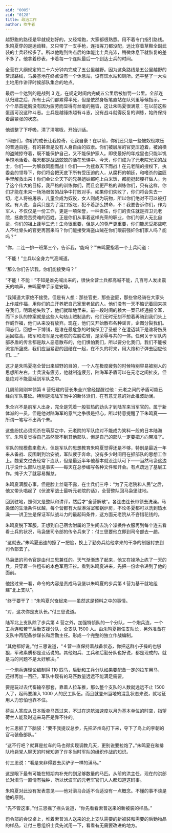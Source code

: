```yaml
---
aid: "0005"
zid: "0128"
title: 政治工作
author: 吹牛者
---
```


越野跑的路径是早就规划好的，又经常跑，大家都很熟悉。用不着专门指引路线。朱鸣夏穿的是运动鞋，又只带了一支手枪，连指挥刀都没配，远比穿着草鞋全副武装的士兵轻松多了。所以他跑到终点后的体能比士兵充沛，稍微休息下就恢复的差不多了。他拿着秒表，卡着每一个连队最后一个到达士兵的时间。

全营在大纲规定的二十六分钟内完成了五公里越野。因为这条路线是五公里越野的常规路线，马袅基地在终点设有一个休息站，设有饮水站和厕所。还平整了一大块土地用作讲评时候部队集合的地点。

最后一个达到的是战列 3 连，在规定时间内完成五公里后被加罚一公里。全部连队归建之后，所有士兵们都累得半死，但是依然身板笔直站在队列里等候指示。一个个昂首挺胸没有因为疲劳而显得有丝毫的拖沓，这让朱鸣夏很满意：在以前这些蛋蛋可没这种斗志。士兵是越锤炼越有斗志，没有战斗就得反复的训练，始终保持着最紧张的状态。

他调整了下呼吸，清了清喉咙，开始训话。

“同志们，你们的成长让我惊奇，让我自豪！在以前，你们还只是一些被奴役欺压的普通百姓，有的甚至是没有人身自由的奴隶。你们被层层的官吏压迫着，被凶横的盗贼掠夺着，既不能保护自己，又不能保护家人。即使最好的年成里也只能半饥半饱地活着。每天都是战战兢兢的活在恐惧中、今天，你们成为了元老院光荣的战士，你们——为解救同胞而战！你们——为拯救天下而战！在元老院的授权下，执委会的领导下，你们将会把天底下所有受压迫的人，从腐朽的朝廷，和嗜杀的盗匪手里解救出来！你们会让全天下的兄弟姐妹都吃上白米饭，都能挺起腰杆做人。为了这个伟大的目标，我严格的训练你们，而且会更严格的训练你们，只有这样，你们才能在未来一场场艰苦的战争中打败对手。如果你们失败了，你们将会失去一切，老人将被屠杀，儿童会成为奴役，女人则成为玩物，所以你们绝对不可以被打败。有人说，当兵只是为了混口饭吃，犯不着那么拼命，不！我要告诉你们，作为军人，不仅仅是一份工作，更是一项荣誉，一种责任，你们的责任就是捍卫元老院，拯救受苦受难的百姓。正是你们从事着这样光荣的职业，你们的家人无比自豪，你们的祖上蓬荜生光！生命很重要，但是人的尊严更重要，你们能忍受那些吃人不吐骨头的官吏再回来吗？你们能接受海盗山贼在你们眼前强奸你们家人吗？能吗？”

“你，二连一排一班第三个，告诉我，‘能吗？’”朱鸣夏指着一个士兵问道：

“不能！”士兵以全身力气高喊道。

“那么你们告诉我，你们能接受吗？”

“不能！不能！”不知是谁先喊出来的，很快全营士兵都高喊不能，几百号人发出震天的响声，朱鸣夏举手示意安静。

“我知道大家绝不接受。但是有人想：那些官吏，那些盗匪，那些曾经骑在大家头上作威作福，用你们的血汗养肥自己家里老鼠的人。他们没有一天不惦记着回来掠夺我们，明着抢失败了，他们就暗地里来。前一段时间的赖大一案已经通报全军，而下乡队的惨案就是这些人勾结山贼制造的，他们无时无刻不想着再骑到我们头上作威作福，他们从来没有放弃。现在，他们又开始散布各种谣言，企图分裂我们。同志们，回想一下博铺，是谁在最危急的时候保卫了圣船？在澄迈城下是谁将伤员运回临高。陆军和海军是元老院的左膀右臂，是荣辱与共的一体。任何关于军队内部矛盾的传言都是敌人恶意散布的，他们惧怕我们，所以要分化我们，我们不能被流言所蛊惑，我们应当紧密的团结在一起，在不久的将来，用大炮和子弹去回应他们……”

这才是朱鸣夏拖全营出来越野的目的，一个人在极度疲劳的时候特别容易被别人的思想所左右，士兵没有疲劳，他就制造疲劳，陆海军矛盾可以在元老之间扯皮，但是绝对不能蔓延到军队之中。

几周前刚刚率领第 6 营归建的营长朱全兴曾经提醒过他：元老之间的矛盾可能已经向军队蔓延。特别是海陆军当中的新体派们，在有意无意的对此推波助澜。

朱全兴不是前军人出身，完全是凭着一股狂热的劲头才到陆军来当军官的。属于新体派的一员，但是他对陆海军的意气之争很是担心，所以特意提醒了下朱鸣夏——所谓一笔写不出两个朱。

这些纷扰必须扼杀在萌芽之中，元老院的军队绝对不能成为笑料一般的日本陆海军。朱鸣夏觉得自己虽然管不到其他部队，但是自己的部队一定要把方向带准了。

军队的规模愈来愈大，但是军队的思想教育朱鸣夏觉得还是不够，特别是最近一年来从备战、反围剿到治安战，军队疲于奔命。没有多少时间用在抓部队的思想工作上。魏爱文过去经常下连队，但是最近半年他基本就没连队可下——当然马袅这边几乎没什么部队也是事实——每天在总参编写各种文件和开会。有点疏远了基层工作。摊子大了就容易懈怠。

朱鸣夏满腹心事，但是脸上丝毫不露，在士兵们三呼：“为了元老院和人民”之后，他又带头唱起了《伏波军战士最听元老院的话》，全营整队回马袅堡驻地。

回到驻地，照例又是整队和讲评，然后才“全营解散”。各连由连长带领去洗澡。马袅堡的生活条件优越，每个营都有大型淋浴室和锅炉房，不论冬夏都可以洗到热水澡——讲卫生是保证军队战斗力的最起码条件，这方面元老院从不吝惜花钱的。

朱鸣夏脱下军服，正想到自己宿舍附属的卫生间去洗个澡换件衣服再到每个连去看看士兵的状况，马袅堡司令部的传令兵来了：付三思要他立即到司令部去一趟。

“这就去。”朱鸣夏迅速的擦了一把脸，换上了勤务兵给他拿来的干净的制服衬衣到司令部去了。

马袅堡的司令官是由付三思兼任的。天气渐渐热了起来，他又在操场上练了一天的兵，只穿着一件粗布的本色军用汗衫。看到朱鸣夏进来，先把一份命令递到了他的面前。

他接过来一看，命令的内容是责成马袅堡以朱鸣夏的步兵第４营为基干就地组建“北上支队”。

“终于要干了！”朱鸣夏兴奋起来——虽然这是预料之中的事情。

“对，这次你是支队长。”付三思说道。

陆军北上支队除了步兵第 4 营之外，加强特侦队的一个分队，一个炮兵连，一个工兵连和若干后勤支援分队，全支队 1500 人。由朱鸣夏担任支队长，另外准备在支队中再配备参谋长和后勤主任。形成一个完整的独立作战编制。

“其他都好说，”付三思说道，“４营一直保持着战备状态，你把这群小子操的也够狠，军政素质都是没话说的。其他炮兵、工兵和后勤分队也好说，都是现成的。就是马的问题不是太好解决。”

一个炮兵连理论编制得 110 匹马，后勤和工兵分队如果要配备一定的拉车用马，还得再加一百匹。军队中现有的马匹数量远远不能满足需要。

要是玩过去代畜输卒那套，靠着人拉车推，那么整个支队的人数就远远不止 1500 人了，起码要编入 1000 人的民工队伍。而且就登州当地的混乱状态来说，就地征用人力恐怕也靠不住。

荷兰人答应从日本贩卖马匹过来，不过在这航海速度以月为基本单位的时空，指望荷兰人能及时送来马匹是靠不住的。

付三思抓了下脑袋：“要不我提议总参，先把济州岛打下来，夺下了岛上的李朝的官马装备部队。”

“这不行吧？就算是拉车的马也得实现调教几天，更别说要拉炮了。”朱鸣夏在和排队枪毙党人聊天的时候知道了许多当时军队的组织作战的知识。

付三思说：“看是来非得要去买驴子一样的滇马。”

这是眼下最有可能在短期内补充的到足够数量的马匹。从前的洪主任，现在的洪部长对滇马一直情有独钟，所以伏波军的元老军官们人人都知道这码事。

朱鸣夏对此没有发表意见——他对滇马合适不合适没有一点概念。不懂的事不谈是他的原则。

“先不管这事，”付三思摇了摇头说道，“你先看看索普送来的新被装的样品。”

司令部的会议桌上，堆着索普派人送来的北上支队需要的新被装和需要的后勤物品的样品，让付三思组织士兵先试用一下，看看有无需要改进的地方。
